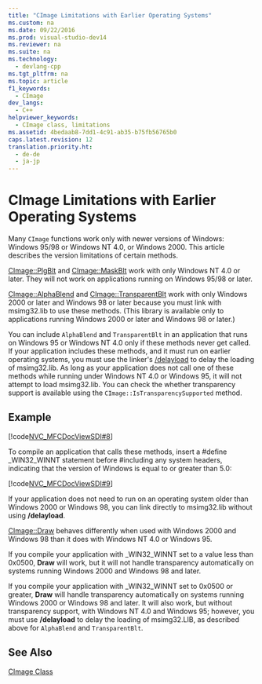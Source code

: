 ```yaml
---
title: "CImage Limitations with Earlier Operating Systems"
ms.custom: na
ms.date: 09/22/2016
ms.prod: visual-studio-dev14
ms.reviewer: na
ms.suite: na
ms.technology: 
  - devlang-cpp
ms.tgt_pltfrm: na
ms.topic: article
f1_keywords: 
  - CImage
dev_langs: 
  - C++
helpviewer_keywords: 
  - CImage class, limitations
ms.assetid: 4bedaab8-7dd1-4c91-ab35-b75fb56765b0
caps.latest.revision: 12
translation.priority.ht: 
  - de-de
  - ja-jp
---
```

# CImage Limitations with Earlier Operating Systems
Many `CImage` functions work only with newer versions of Windows: Windows 95/98 or Windows NT 4.0, or Windows 2000. This article describes the version limitations of certain methods.  
  
 [CImage::PlgBlt](../vs140/cimage--plgblt.md) and [CImage::MaskBlt](../vs140/cimage--maskblt.md) work with only Windows NT 4.0 or later. They will not work on applications running on Windows 95/98 or later.  
  
 [CImage::AlphaBlend](../vs140/cimage--alphablend.md) and [CImage::TransparentBlt](../vs140/cimage--transparentblt.md) work with only Windows 2000 or later and Windows 98 or later because you must link with msimg32.lib to use these methods. (This library is available only to applications running Windows 2000 or later and Windows 98 or later.)  
  
 You can include `AlphaBlend` and `TransparentBlt` in an application that runs on Windows 95 or Windows NT 4.0 only if these methods never get called. If your application includes these methods, and it must run on earlier operating systems, you must use the linker's [/delayload](../vs140/-delayload--delay-load-import-.md) to delay the loading of msimg32.lib. As long as your application does not call one of these methods while running under Windows NT 4.0 or Windows 95, it will not attempt to load msimg32.lib. You can check the whether transparency support is available using the `CImage::IsTransparencySupported` method.  
  
## Example  
 [!code[NVC_MFCDocViewSDI#8](../vs140/codesnippet/CPP/cimage-limitations-with-earlier-operating-systems_1.cpp)]
  
  
 To compile an application that calls these methods, insert a #define _WIN32_WINNT statement before #including any system headers, indicating that the version of Windows is equal to or greater than 5.0:  
  
 [!code[NVC_MFCDocViewSDI#9](../vs140/codesnippet/CPP/cimage-limitations-with-earlier-operating-systems_2.h)]
  
  
 If your application does not need to run on an operating system older than Windows 2000 or Windows 98, you can link directly to msimg32.lib without using **/delayload**.  
  
 [CImage::Draw](../vs140/cimage--draw.md) behaves differently when used with Windows 2000 and Windows 98 than it does with Windows NT 4.0 or Windows 95.  
  
 If you compile your application with _WIN32_WINNT set to a value less than 0x0500, **Draw** will work, but it will not handle transparency automatically on systems running Windows 2000 and Windows 98 and later.  
  
 If you compile your application with _WIN32_WINNT set to 0x0500 or greater, **Draw** will handle transparency automatically on systems running Windows 2000 or Windows 98 and later. It will also work, but without transparency support, with Windows NT 4.0 and Windows 95; however, you must use **/delayload** to delay the loading of msimg32.LIB, as described above for `AlphaBlend` and `TransparentBlt`.  
  
## See Also  
 [CImage Class](../vs140/cimage-class.md)